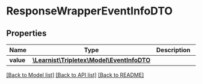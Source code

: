 # ResponseWrapperEventInfoDTO

## Properties
Name | Type | Description | Notes
------------ | ------------- | ------------- | -------------
**value** | [**\Learnist\Tripletex\Model\EventInfoDTO**](EventInfoDTO.md) |  | [optional] 

[[Back to Model list]](../../README.md#documentation-for-models) [[Back to API list]](../../README.md#documentation-for-api-endpoints) [[Back to README]](../../README.md)

